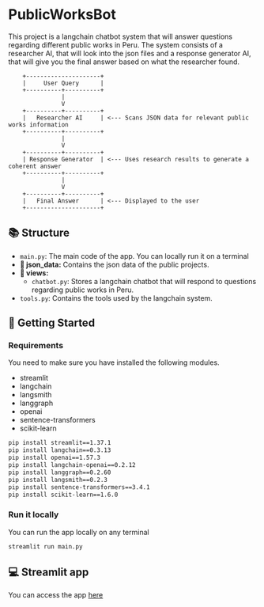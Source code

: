# PublicWorksBot
This project is a langchain chatbot system that will answer questions regarding different public works in Peru. The system consists of a researcher AI, that will look into the json files and a response generator AI, that will give you the final answer based on what the researcher found.

        +---------------------+
        |     User Query      |
        +----------+----------+
                   |
                   V
        +----------+----------+
        |   Researcher AI     | <--- Scans JSON data for relevant public works information
        +----------+----------+
                   |
                   V
        +----------+----------+
        | Response Generator  | <--- Uses research results to generate a coherent answer
        +----------+----------+
                   |
                   V
        +----------+----------+
        |   Final Answer      | <--- Displayed to the user
        +---------------------+


## 📚 Structure
- `main.py`: The main code of the app. You can locally run it on a terminal
- **📁 json_data:** Contains the json data of the public projects.
- **📁 views:**
  - `chatbot.py`: Stores a langchain chatbot that will respond to questions regarding public works in Peru.
- `tools.py`: Contains the tools used by the langchain system.

## 💬 Getting Started

### Requirements
You need to make sure you have installed the following modules.
- streamlit
- langchain
- langsmith
- langgraph
- openai
- sentence-transformers
- scikit-learn

```bash
pip install streamlit==1.37.1
pip install langchain==0.3.13
pip install openai==1.57.3
pip install langchain-openai==0.2.12
pip install langgraph==0.2.60
pip install langsmith==0.2.3 
pip install sentence-transformers==3.4.1
pip install scikit-learn==1.6.0
```

### Run it locally
You can run the app locally on any terminal

```bash
streamlit run main.py
```

## 💻 Streamlit app
You can access the app [here](https://publicworksbot.streamlit.app/)    
